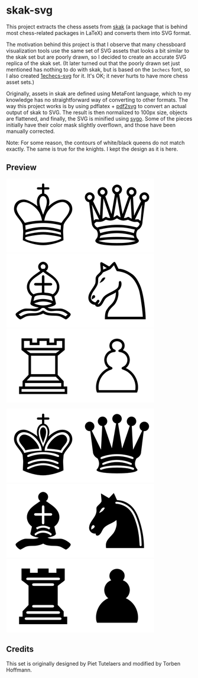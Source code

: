 # skak-svg

This project extracts the chess assets from [skak](https://github.com/lehoff/skak) (a package that is behind most chess-related packages in LaTeX) and converts them into SVG format.

The motivation behind this project is that I observe that many chessboard visualization tools use the same set of SVG assets that looks a bit similar to the skak set but are poorly drawn, so I decided to create an accurate SVG replica of the skak set. (It later turned out that the poorly drawn set just mentioned has nothing to do with skak, but is based on the `1echecs` font, so I also created [1echecs-svg](https://github.com/MuTsunTsai/1echecs-svg) for it. It's OK; it never hurts to have more chess asset sets.)

Originally, assets in skak are defined using MetaFont language, which to my knowledge has no straightforward way of converting to other formats. The way this project works is by using pdflatex + [pdf2svg](https://github.com/dawbarton/pdf2svg) to convert an actual output of skak to SVG. The result is then normalized to 100px size, objects are flattened, and finally, the SVG is minified using [svgo](https://github.com/svg/svgo). Some of the pieces initially have their color mask slightly overflown, and those have been manually corrected.

Note: For some reason, the contours of white/black queens do not match exactly. The same is true for the knights. I kept the design as it is here.

## Preview

![](svg/wk.svg)![](svg/wq.svg)![](svg/wb.svg)![](svg/wn.svg)![](svg/wr.svg)![](svg/wp.svg)

![](svg/bk.svg)![](svg/bq.svg)![](svg/bb.svg)![](svg/bn.svg)![](svg/br.svg)![](svg/bp.svg)

## Credits

This set is originally designed by Piet Tutelaers and modified by Torben Hoffmann.